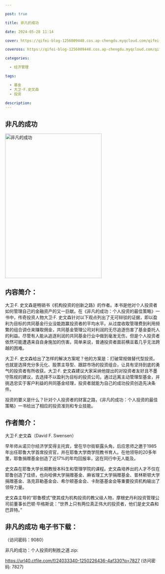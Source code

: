 ```yaml
---

post: true

title: 非凡的成功

date: 2024-05-28 11:14

cover: https://qifei-blog-1256009448.cos.ap-chengdu.myqcloud.com/qifei-blog/660a22be9f345e8d031ac0c2.jpg

coveross: https://qifei-blog-1256009448.cos.ap-chengdu.myqcloud.com/qifei-blog/660a22be9f345e8d031ac0c2.jpg

categories:

  - 经济管理

tags:

  - 基金
  - 大卫·F.史文森
  - 投资

description:
---
```


## 非凡的成功
<img alt="非凡的成功 " class="aligncenter loaded" data-was-processed="true" decoding="async" fetchpriority="high" height="471" src="https://qifei-blog-1256009448.cos.ap-chengdu.myqcloud.com/qifei-blog/660a22be9f345e8d031ac0c2.jpg " style="cursor: zoom-in;" width="314"/>

## 内容简介：

大卫·F. 史文森是畅销书《机构投资的创新之路》的作者。本书是他对个人投资者如何管理自己的金融资产的又一巨献。在《非凡的成功：个人投资的最佳策略》一书中，传奇投资人物大卫·F. 史文森针对以下观点列出了无可辩驳的证据，即以盈利为目标的共同基金行业没能跑赢投资者的平均水平。从过度收取管理费到利用频繁的组合调仓来赚取佣金，共同基金管理公司对利润的无尽追逐伤害了基金委托人的利益。尽管有人能从追逐利润的共同基金行业中做到毫发无伤，但是个人投资者依然可能遭遇来自自身施加的伤害。简单来说，普通投资者面前横亘着几乎无法跨越的困难。

大卫·F. 史文森给出了怎样的解决方案呢？他的方案是：打破常规做替代型投资。也就是选择充分多元化、股票主导型、跟踪市场的投资组合，让具有坚持到底的勇气的投资者有所收获。大卫·F. 史文森建议大家采纳他提出的对投资者友好且不墨守陈规的建议，去选择不以盈利为目标的投资公司。通过远离主动管理型基金，并挑选忠实于客户利益的共同基金经理，投资者就能为自己的成功投资创造先决条件。

投资的要义是什么？针对个人投资者的财富之路，《非凡的成功：个人投资的最佳策略》一书给出了相应的投资准则和专业技能。

## 作者简介：

大卫·F.史文森（David F. Swensen）

早年师从诺贝尔经济学奖得主托宾，曾在华尔街崭露头角，后应恩师之邀于1985年出任耶鲁大学首席投资官，并在耶鲁大学商学院教书育人。在他领导的20多年里，耶鲁捐赠基金创造了近17%的年均回报率，这在同行中无人能及。

史文森在耶鲁大学长期教授本科生和管理学院的课程。史文森培养出的人才不仅在耶鲁创造了佳绩，也向哈佛大学捐赠基金、麻省理工大学捐赠基金、普林斯顿大学捐赠基金、洛克菲勒基金会、希尔顿基金会、卡耐基基金会等重要投资机构输出了领导力量。

史文森主导的“耶鲁模式”使其成为机构投资的教父级人物，摩根史丹利投资管理公司前董事长巴顿·毕格斯说：“世界上只有两位真正伟大的投资者，他们是史文森和巴菲特。”

## 非凡的成功 电子书下载：

 （访问密码：9080）

非凡的成功：个人投资的制胜之道.zip: 

https://url40.ctfile.com/f/24033340-1250226436-4af330?p=7827 (访问密码: 7827)
